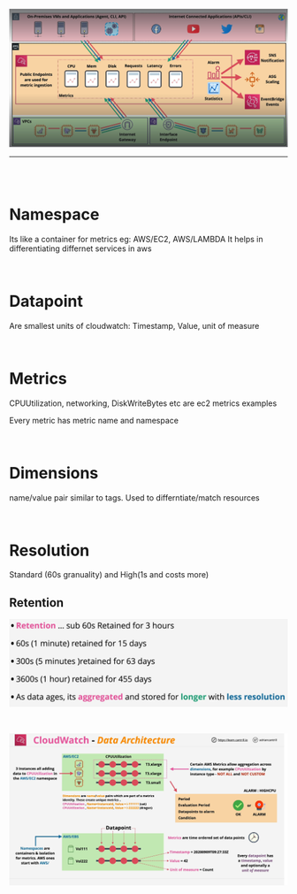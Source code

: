 
![](Images/Pasted%20image%2020230203022716.png)


---
<br/>
<br/>

# Namespace

Its like a container for metrics
eg:   AWS/EC2, AWS/LAMBDA
It helps in differentiating differnet services in aws


<br/>

# Datapoint

Are smallest units of cloudwatch:
Timestamp, Value, unit of measure 


<br/>

# Metrics

CPUUtilization, networking, DiskWriteBytes etc are ec2 metrics examples

Every metric has metric name and namespace

<br/>


# Dimensions

name/value pair
similar to tags. Used to differntiate/match resources



<br/>

# Resolution

Standard (60s granuality) and High(1s and costs more)

## Retention
![](Images/Pasted%20image%2020230203033223.png)

<br/>

![](Images/Pasted%20image%2020230203033948.png)